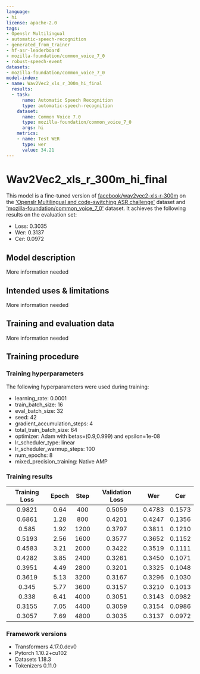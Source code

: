```yaml
---
language:
- hi
license: apache-2.0
tags:
- Openslr Multilingual
- automatic-speech-recognition
- generated_from_trainer
- hf-asr-leaderboard
- mozilla-foundation/common_voice_7_0
- robust-speech-event
datasets:
- mozilla-foundation/common_voice_7_0
model-index:
- name: Wav2Vec2_xls_r_300m_hi_final
  results:
  - task:
      name: Automatic Speech Recognition
      type: automatic-speech-recognition
    dataset:
      name: Common Voice 7.0
      type: mozilla-foundation/common_voice_7_0
      args: hi
    metrics:
    - name: Test WER
      type: wer
      value: 34.21
---
```


<!-- This model card has been generated automatically according to the information the Trainer had access to. You
should probably proofread and complete it, then remove this comment. -->

# Wav2Vec2_xls_r_300m_hi_final
This model is a fine-tuned version of [facebook/wav2vec2-xls-r-300m](https://huggingface.co/facebook/wav2vec2-xls-r-300m) on the ['Openslr Multilingual and code-switching ASR challenge'](http://www.openslr.org/103/) dataset and ['mozilla-foundation/common_voice_7_0'](https://huggingface.co/datasets/mozilla-foundation/common_voice_7_0) dataset.
It achieves the following results on the evaluation set:
- Loss: 0.3035
- Wer: 0.3137
- Cer: 0.0972
## Model description
More information needed
## Intended uses & limitations
More information needed
## Training and evaluation data
More information needed
## Training procedure
### Training hyperparameters
The following hyperparameters were used during training:
- learning_rate: 0.0001
- train_batch_size: 16
- eval_batch_size: 32
- seed: 42
- gradient_accumulation_steps: 4
- total_train_batch_size: 64
- optimizer: Adam with betas=(0.9,0.999) and epsilon=1e-08
- lr_scheduler_type: linear
- lr_scheduler_warmup_steps: 100
- num_epochs: 8
- mixed_precision_training: Native AMP
### Training results
| Training Loss | Epoch | Step | Validation Loss | Wer    | Cer    |
|:-------------:|:-----:|:----:|:---------------:|:------:|:------:|
| 0.9821        | 0.64  | 400  | 0.5059          | 0.4783 | 0.1573 |
| 0.6861        | 1.28  | 800  | 0.4201          | 0.4247 | 0.1356 |
| 0.585         | 1.92  | 1200 | 0.3797          | 0.3811 | 0.1210 |
| 0.5193        | 2.56  | 1600 | 0.3577          | 0.3652 | 0.1152 |
| 0.4583        | 3.21  | 2000 | 0.3422          | 0.3519 | 0.1111 |
| 0.4282        | 3.85  | 2400 | 0.3261          | 0.3450 | 0.1071 |
| 0.3951        | 4.49  | 2800 | 0.3201          | 0.3325 | 0.1048 |
| 0.3619        | 5.13  | 3200 | 0.3167          | 0.3296 | 0.1030 |
| 0.345         | 5.77  | 3600 | 0.3157          | 0.3210 | 0.1013 |
| 0.338         | 6.41  | 4000 | 0.3051          | 0.3143 | 0.0982 |
| 0.3155        | 7.05  | 4400 | 0.3059          | 0.3154 | 0.0986 |
| 0.3057        | 7.69  | 4800 | 0.3035          | 0.3137 | 0.0972 |
### Framework versions
- Transformers 4.17.0.dev0
- Pytorch 1.10.2+cu102
- Datasets 1.18.3
- Tokenizers 0.11.0
